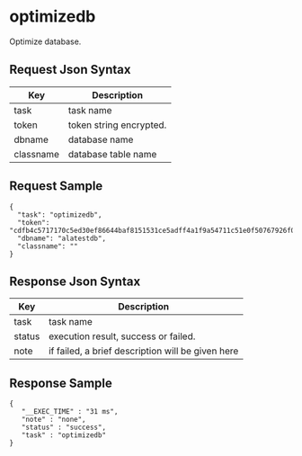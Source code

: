 # optimizedb

Optimize database.

## Request Json Syntax

| **Key** | **Description** |
| --- | --- |
| task | task name |
| token | token string encrypted. |
| dbname | database name |
| classname | database table name |

## Request Sample

```
{
  "task": "optimizedb",
  "token": "cdfb4c5717170c5ed30ef86644baf8151531ce5adff4a1f9a54711c51e0f50767926f07dd201b6aa",
  "dbname": "alatestdb",
  "classname": ""
}
```

## Response Json Syntax

| **Key** | **Description** |
| --- | --- |
| task | task name |
| status | execution result, success or failed. |
| note | if failed, a brief description will be given here |

## Response Sample

```
{
   "__EXEC_TIME" : "31 ms",
   "note" : "none",
   "status" : "success",
   "task" : "optimizedb"
}
```

